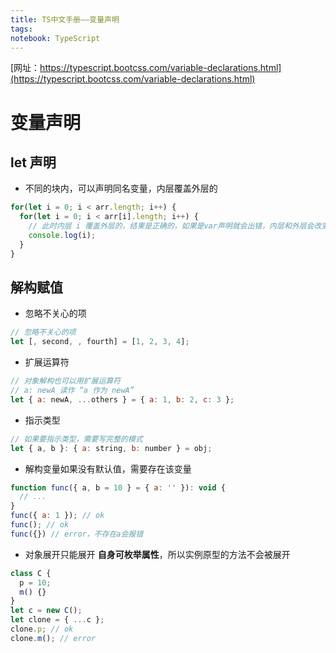 ```yaml
---
title: TS中文手册——变量声明
tags: 
notebook: TypeScript
---
```


[网址：https://typescript.bootcss.com/variable-declarations.html](https://typescript.bootcss.com/variable-declarations.html)

# 变量声明

## let 声明
- 不同的块内，可以声明同名变量，内层覆盖外层的
``` javascript
for(let i = 0; i < arr.length; i++) {
  for(let i = 0; i < arr[i].length; i++) {
    // 此时内层 i 覆盖外层的，结果是正确的，如果是var声明就会出错，内层和外层会改变同一个i
    console.log(i);
  }
}
```

## 解构赋值
- 忽略不关心的项
``` javascript
// 忽略不关心的项
let [, second, , fourth] = [1, 2, 3, 4];
```
- 扩展运算符
``` javascript
// 对象解构也可以用扩展运算符
// a: newA 读作 “a 作为 newA”
let { a: newA, ...others } = { a: 1, b: 2, c: 3 };
```
- 指示类型
``` javascript
// 如果要指示类型，需要写完整的模式
let { a, b }: { a: string, b: number } = obj;
```
- 解构变量如果没有默认值，需要存在该变量
``` javascript
function func({ a, b = 10 } = { a: '' }): void {
  // ...
}
func({ a: 1 }); // ok
func(); // ok
func({}) // error，不存在a会报错
```
- 对象展开只能展开 **自身可枚举属性**，所以实例原型的方法不会被展开
``` javascript
class C {
  p = 10;
  m() {}
}
let c = new C();
let clone = { ...c };
clone.p; // ok
clone.m(); // error
```